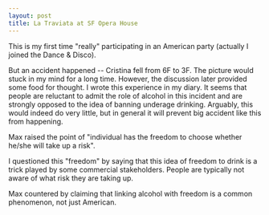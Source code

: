 ```yaml
---
layout: post
title: La Traviata at SF Opera House
---
```

This is my first time "really" participating in an American party (actually I joined the Dance & Disco). 

But an accident happened -- Cristina fell from 6F to 3F. The picture would stuck in my mind for a long time. However, the discussion later provided some food for thought. I wrote this experience in my diary. 
It seems that people are reluctant to admit the role of alcohol in this incident and are strongly opposed to the idea of banning underage drinking. Arguably, this would indeed do very little, but in general it will prevent big accident like this from happening. 

Max raised the point of "individual has the freedom to choose whether he/she will take up a risk". 

I questioned this "freedom" by saying that this idea of freedom to drink is a trick played by some commercial stakeholders. People are typically not aware of what risk they are taking up. 

Max countered by claiming that linking alcohol with freedom is a common phenomenon, not just American.
